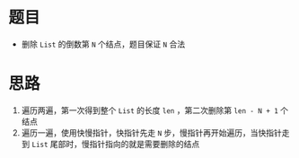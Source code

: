 # 题目
* 删除 `List` 的倒数第 `N` 个结点，题目保证 `N` 合法
# 思路
1. 遍历两遍，第一次得到整个 `List` 的长度 `len` ，第二次删除第 `len - N + 1` 个结点
2. 遍历一遍，使用快慢指针，快指针先走 `N` 步，慢指针再开始遍历，当快指针走到 `List` 尾部时，慢指针指向的就是需要删除的结点